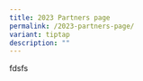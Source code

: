 ```yaml
---
title: 2023 Partners page
permalink: /2023-partners-page/
variant: tiptap
description: ""
---
```

<p>fdsfs</p>